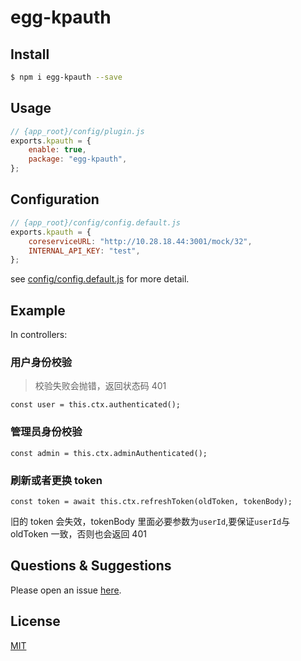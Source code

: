 # egg-kpauth

## Install

```bash
$ npm i egg-kpauth --save
```

## Usage

```js
// {app_root}/config/plugin.js
exports.kpauth = {
	enable: true,
	package: "egg-kpauth",
};
```

## Configuration

```js
// {app_root}/config/config.default.js
exports.kpauth = {
	coreserviceURL: "http://10.28.18.44:3001/mock/32",
	INTERNAL_API_KEY: "test",
};
```

see [config/config.default.js](config/config.default.js) for more detail.

## Example

<!-- example here -->

In controllers:

### 用户身份校验

> 校验失败会抛错，返回状态码 401

```JS
const user = this.ctx.authenticated();
```

### 管理员身份校验

```JS
const admin = this.ctx.adminAuthenticated();
```

### 刷新或者更换 token

```JS
const token = await this.ctx.refreshToken(oldToken, tokenBody);
```

旧的 token 会失效，tokenBody 里面必要参数为`userId`,要保证`userId`与 oldToken 一致，否则也会返回 401

## Questions & Suggestions

Please open an issue [here](https://github.com/eggjs/egg/issues).

## License

[MIT](LICENSE)

